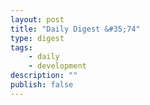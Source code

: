```yaml
---
layout: post
title: "Daily Digest &#35;74"
type: digest
tags: 
    - daily
    - development
description: ""
publish: false
---
```


